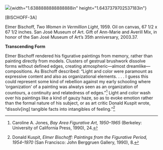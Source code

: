 ![](media/image1.png){width="1.6388888888888888in" height="1.6437379702537183in"}

\[BISCHOFF-3A\]

Elmer Bischoff, *Two Women in Vermillion Light*, 1959. Oil on canvas, 67 1/2 x 67 1/2 inches. San José Museum of Art. Gift of Ann-Marie and Averill Mix, in honor of the San José Museum of Art’s 35th anniversary, 2003.37.

**Transcending Form**

Elmer Bischoff rendered his figurative paintings from memory, rather than painting directly from models. Clusters of gestrual brushwork dissolve forms without defined edges, creating atmospheric—almost dreamlike—compositions. As Bischoff described: “Light and color were paramount as expressive content and also as organizational elements. . . . I guess this could represent some kind of rebellion against my early schooling where ‘organization’ of a painting was alwatys seen as an organization of countours, a continuity and relatedness of edges.”[^1] Light and color wash over his paintings like a kind of gauzy haze, so as to evoke emotion rather than the formal nature of his subject, or as art critic Donald Kuspit wrote, “dissolv\[ing\] tangible facts into intangibles of feeling.”[^2]

[^1]: Caroline A. Jones, *Bay Area Figurative Art, 1950–1965* (Berkeley: University of California Press, 1990), 24.

[^2]: Donald Kuspit, *Elmer Bischoff: Paintings from the Figurative Period, 1954–1970* (San Francisco: John Berggruen Gallery, 1990), 8.
